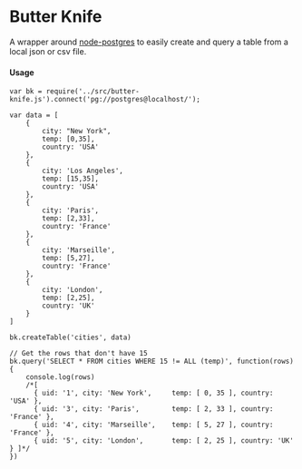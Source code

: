 # Butter Knife

A wrapper around [node-postgres](https://github.com/brianc/node-postgres) to easily create and query a table from a local json or csv file.

#### Usage

````
var bk = require('../src/butter-knife.js').connect('pg://postgres@localhost/');

var data = [
	{
		city: "New York",
		temp: [0,35],
		country: 'USA'
	},
	{
		city: 'Los Angeles',
		temp: [15,35],
		country: 'USA'
	},
	{
		city: 'Paris',
		temp: [2,33],
		country: 'France'
	},
	{
		city: 'Marseille',
		temp: [5,27],
		country: 'France'
	},
	{
		city: 'London',
		temp: [2,25],
		country: 'UK'
	}
]

bk.createTable('cities', data)

// Get the rows that don't have 15
bk.query('SELECT * FROM cities WHERE 15 != ALL (temp)', function(rows){
	console.log(rows)
	/*[
	  { uid: '1', city: 'New York',     temp: [ 0, 35 ], country: 'USA' },
	  { uid: '3', city: 'Paris',        temp: [ 2, 33 ], country: 'France' },
	  { uid: '4', city: 'Marseille',    temp: [ 5, 27 ], country: 'France' },
	  { uid: '5', city: 'London',       temp: [ 2, 25 ], country: 'UK' } ]*/
})
````